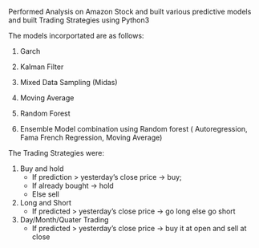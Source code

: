 Performed Analysis on Amazon Stock and built various predictive models and built Trading Strategies using Python3

The models incorportated are as follows:

1. Garch

2. Kalman Filter

3. Mixed Data Sampling (Midas)

4. Moving Average

5. Random Forest

6. Ensemble Model combination using Random forest ( Autoregression, Fama French Regression, Moving Average)

The Trading Strategies were:
1. Buy and hold 
      - If prediction > yesterday’s close price -> buy;
      - If already bought -> hold
      - Else sell  
2. Long and Short 
      - If predicted > yesterday’s close price -> go long  else go short 
3. Day/Month/Quater Trading 
      - If predicted > yesterday’s close price -> buy it at open and sell at close 


